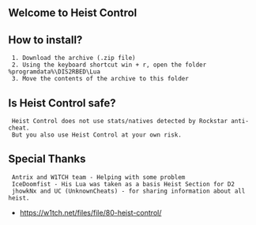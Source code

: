 ## Welcome to Heist Control  


## How to install?
     1. Download the archive (.zip file)
     2. Using the keyboard shortcut win + r, open the folder %programdata%\DIS2RBED\Lua
     3. Move the contents of the archive to this folder

## Is Heist Control safe?
     Heist Control does not use stats/natives detected by Rockstar anti-cheat.
     But you also use Heist Control at your own risk.

## Special Thanks 
     Antrix and W1TCH team - Helping with some problem
     IceDoomfist - His Lua was taken as a basis Heist Section for D2
     jhowkNx and UC (UnknownCheats) - for sharing information about all heist.

* https://w1tch.net/files/file/80-heist-control/
